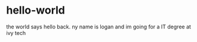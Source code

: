 # hello-world
the world says hello back.
ny name is logan and im going for a IT degree at ivy tech 
